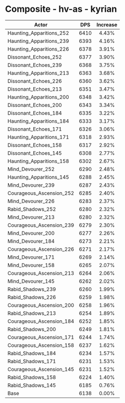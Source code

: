 # Composite - hv-as - kyrian
| Actor | DPS | Increase |
|---|:---:|:---:|
|Haunting_Apparitions_252|6410|4.43%|
|Haunting_Apparitions_239|6393|4.16%|
|Haunting_Apparitions_226|6378|3.91%|
|Dissonant_Echoes_252|6377|3.90%|
|Dissonant_Echoes_239|6368|3.75%|
|Haunting_Apparitions_213|6363|3.68%|
|Dissonant_Echoes_226|6360|3.62%|
|Dissonant_Echoes_213|6351|3.47%|
|Haunting_Apparitions_200|6348|3.42%|
|Dissonant_Echoes_200|6343|3.34%|
|Dissonant_Echoes_184|6335|3.22%|
|Haunting_Apparitions_184|6333|3.17%|
|Dissonant_Echoes_171|6326|3.06%|
|Haunting_Apparitions_171|6318|2.93%|
|Dissonant_Echoes_158|6317|2.92%|
|Dissonant_Echoes_145|6308|2.77%|
|Haunting_Apparitions_158|6302|2.67%|
|Mind_Devourer_252|6290|2.48%|
|Haunting_Apparitions_145|6288|2.45%|
|Mind_Devourer_239|6287|2.43%|
|Courageous_Ascension_252|6285|2.40%|
|Mind_Devourer_226|6283|2.37%|
|Rabid_Shadows_252|6280|2.32%|
|Mind_Devourer_213|6280|2.32%|
|Courageous_Ascension_239|6279|2.30%|
|Mind_Devourer_200|6277|2.26%|
|Mind_Devourer_184|6273|2.21%|
|Courageous_Ascension_226|6271|2.17%|
|Mind_Devourer_171|6269|2.14%|
|Mind_Devourer_158|6265|2.07%|
|Courageous_Ascension_213|6264|2.06%|
|Mind_Devourer_145|6262|2.02%|
|Rabid_Shadows_239|6260|1.99%|
|Rabid_Shadows_226|6259|1.98%|
|Courageous_Ascension_200|6258|1.96%|
|Rabid_Shadows_213|6254|1.89%|
|Courageous_Ascension_184|6252|1.85%|
|Rabid_Shadows_200|6249|1.81%|
|Courageous_Ascension_171|6244|1.74%|
|Courageous_Ascension_158|6237|1.62%|
|Rabid_Shadows_184|6234|1.57%|
|Rabid_Shadows_171|6231|1.53%|
|Courageous_Ascension_145|6231|1.52%|
|Rabid_Shadows_158|6224|1.40%|
|Rabid_Shadows_145|6185|0.76%|
|Base|6138|0.00%|
